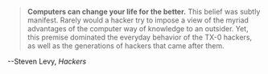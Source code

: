 > <b>Computers can change your life for the better.</b>
This belief was subtly manifest. Rarely would a hacker try to
impose a view of the myriad advantages of the computer way of
knowledge to an outsider. Yet, this premise dominated the
everyday behavior of the TX-0 hackers, as well as the generations
of hackers that came after them.

--Steven Levy, <i>Hackers</i>
